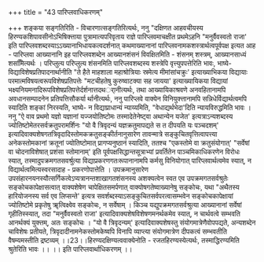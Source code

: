 +++
title = "43 पारिप्लवाधिकरणम्"

+++
शङ्कया सङ्गतिरिति - विचारणात्सङ्गतिरित्यर्थः, ननु "दक्षिणत आहवचीयस्य हिरण्यकशिपावसीनोऽभिषिक्त्ताया पुत्रामात्यपरिवृताय राज्ञे पारिप्लवमाचक्षीत प्रथमेऽहनि "मनुर्वैवस्वतो राजा' इति पारिप्लवशब्दस्याऽऽख्यानाभिधायकत्वदर्शनात् कथमाख्यानानां पारिप्लवनामकशस्त्रार्थत्वपूर्वपक्ष इत्यत आह - पारिप्लवा आख्यानानि इह पारिप्लवशब्देन आख्यानशंसनं विवक्षितमिति - शंसनम् शस्त्रम्, आख्यानसाध्यं शसमिित्यर्थः । परिप्लुत्य परिप्लुत्य शंसनमिति पारिप्लवशब्दस्य शस्त्रेपि वृत्त्युपपत्तेरिति भावः, भाष्ये- विद्याविशेषप्रतिपादनार्थानीति "ते हैते माहशाला महाश्रोत्रियाः स्रमेत्य मीमांसांचक्रुः' इत्याख्याभिकया विद्यायाः परमात्मविषयत्वरूपविशेषप्रतिपत्तेः "मटचीहतेषु कुरुष्वाटक्या सह जायया' इत्याख्यायिकया विद्यायां भक्ष्यनियमनादिरूपविशेषप्रतिपत्तेर्दर्शनात्तदथर्ानीत्यर्थः, तथा आख्यायिकाश्रवणे अनवहितानामपि अवधानसम्पादनेन प्रतिपत्तिसौकर्या र्थानीत्यर्थः, ननु पारिप्लवे वाक्येन विनियुक्त्तानामपि सन्निधेर्विद्यार्थत्वमपि स्यादिति शङ्कां निरस्यति, भाष्ये- न विद्याप्राधान्यं न्याय्यमिति, "वेधाद्यर्थभेदा'दिति न्यायविरुद्धमिति भावः । ननु "ऐ वाव प्रथमो यज्ञो यज्ञानां यज्जयोतिष्टोमः तस्मादेतेनेष्ट्वा अथान्येन यजेत' इत्यत्राऽन्यशब्दस्य ज्योतिष्टोमेतरसर्वक्रतुपरामर्शिनः "यो वै त्रिवृदन्यं यज्ञक्रतुमापद्यते स त दीपयति यः पञ्चदशम्' इत्यादिवाक्यशेषगतत्रिवृदादिस्तोमकक्रतुसङ्कीर्तनानुसारेण तावन्मात्रे सङ्कुचितवृत्तित्वापत्त्या अनेकस्तोमकानां क्रतूनां ज्योतिष्टोमात् प्रागप्यनुष्ठानं स्यादिति, ततश्च "एकस्तोमे वा क्रतुसंयोगात्' "सर्वेषां वा चोदनाविशेषात् प्रशंसा स्तोमानाम्' इति पूर्वपक्षसिद्धान्तसूत्राभ्यां प्रवर्तितेन पाञ्चमिकाधिकरणेन विरोधः स्यात्, तस्मादुपक्रमगतसवर्श्रुत्या विद्याप्रकरणगतःरूपानानामपि कर्मसु विनियोगात् पारिप्लवार्थत्वमेव स्यात्, न विद्यार्थत्वमित्यस्वरसादाह - प्रकरणोपात्तेति । उपक्रमानुसारेण उपसंहारनयनस्यौत्सर्गिकत्वेऽप्यत्रानन्तशाखागतशंसनस्य अशक्यत्वेन स्वत एव उपक्रमगतसर्वश्रुतेः सङ्कोचकापेक्षासत्वात् वाक्यशेषेण चापेक्षितसमर्पणात् वाक्योषगतेष्वाख्यानेषु सङ्कोचः, यथा "अथैतस्य हारियोजनस्य सर्व एव लिप्सन्ते' इत्यत्र सवर्शब्दस्याऽसङ्कुचितसर्वपरत्वासम्भवेन सङ्कोचकापेक्षायां ज्योतिष्टोमे प्रकृतेषु ॠत्विक्ष्वेव सङ्कोचः, न सर्वेषाम् । किञ्च यद्युपक्रमगतसर्वश्रुत्या आख्यानानां सर्वेषां गृहीतिस्स्यात्, तदा "मनुर्वैवस्वतो राजा' इत्यादिवाक्यशेषविशेषणमनर्थकमेव स्यात्, न चार्थवत्वे सम्भवति आनर्थक्यं युक्त्तम्, अतः सङ्कोचः । "यो वै त्रिवृदन्यम्' इत्यादिवाक्यशेषस्तु संयोगमात्रेणैवोपपद्यते, अन्यशब्देन चाविशेषः प्रतीयते, त्रिवृदादीनामनेकस्तोमकेष्वपि विनापि व्याप्त्या संयोगमात्रेण दीपकत्वं सम्भवतीति वैषम्यमस्तीति द्रष्टव्यम् ।।23।।हिरण्यदक्षिण्यत्ववाक्येनोति - रजतहिरण्यस्येत्यर्थः, तस्माद्धिरण्यमिति श्रुतेरिति भावः ।। ।। इति पारिप्लवार्थाधिकरणम् ।।